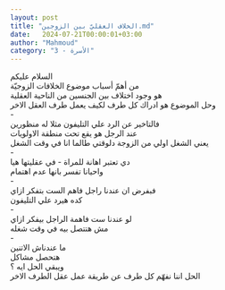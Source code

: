 ```yaml
---
layout: post
title: "الخلاف العقليّ بين الزوجين.md"
date:   2024-07-21T00:00:01+03:00
author: "Mahmoud"
category: "3 - الأسرة"
---
```

السلام عليكم\
من أهمّ أسباب موضوع الخلافات الزوجيّة\
هو وجود اختلاف بين الجنسين من الناحية العقلية\
وحل الموضوع هو ادراك كل طرف لكيف يعمل طرف العقل
الاخر\
-\
فالتاخير عن الرد علي التليفون مثلا له منظورين\
عند الرجل هو يقع تحت منطقة الاولويات\
يعني الشغل اولي من الزوجة دلوقتي طالما انا في وقت
الشغل\
-\
دي تعتبر اهانة للمراة - في عقليتها هيا\
واحيانا تفسر بانها عدم اهتمام\
-\
فبفرض ان عندنا راجل فاهم الست بتفكر ازاي\
كده هيرد علي التليفون\
-\
لو عندنا ست فاهمة الراجل بيفكر ازاي\
مش هتتصل بيه في وقت شغله\
-\
ما عندناش الاتنين\
هتحصل مشاكل\
ويبقي الحل ايه ؟\
الحل اننا نفهّم كل طرف عن طريقة عمل عقل الطرف
الاخر
